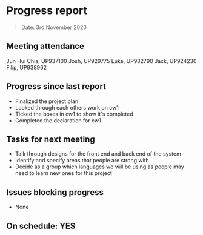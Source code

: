 # Progress report

> Date: 3rd November 2020

## Meeting attendance

Jun Hui Chia, UP937100
Josh, UP929775
Luke, UP932790
Jack, UP924230
Filip, UP938962

## Progress since last report

* Finalized the project plan
* Looked through each others work on cw1
* Ticked the boxes in cw1 to show it's completed
* Completed the declaration for cw1

## Tasks for next meeting

* Talk through designs for the front end and back end of the system
* Identify and specify areas that people are strong with
* Decide as a group which languages we will be using as people may need to learn new ones for this project

## Issues blocking progress

* None

## On schedule: YES

